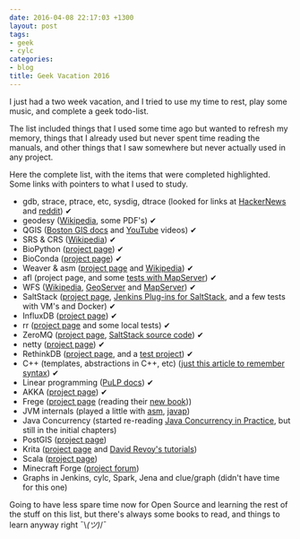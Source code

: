 ```yaml
---
date: 2016-04-08 22:17:03 +1300
layout: post
tags:
- geek
- cylc
categories:
- blog
title: Geek Vacation 2016
---
```


I just had a two week vacation, and I tried to use my time to rest, play some music, and
complete a geek todo-list. 

The list included things that I used some time ago but wanted to
refresh my memory, things that I already used but never spent time reading the manuals, and
other things that I saw somewhere but never actually used in any project.

Here the complete list, with the items that were completed highlighted. Some links with
pointers to what I used to study.

* gdb, strace, ptrace, etc, sysdig, dtrace (looked for links at [HackerNews](https://news.ycombinator.com/) and [reddit](https://www.reddit.com/)) ✔
* geodesy ([Wikipedia](https://en.wikipedia.org/wiki/Geodesy), some PDF's) ✔
* QGIS ([Boston GIS docs](http://www.bostongis.com/?content_name=qgis) and [YouTube](http://youtube.com) videos) ✔
* SRS & CRS ([Wikipedia](https://en.wikipedia.org/wiki/Spatial_reference_system)) ✔
* BioPython ([project page](http://biopython.org/)) ✔
* BioConda ([project page](https://bioconda.github.io/)) ✔
* Weaver & asm ([project page](https://commons.apache.org/proper/commons-weaver/) and [Wikipedia](https://en.wikipedia.org/wiki/ObjectWeb_ASM)) ✔
* afl (project page, and some [tests with MapServer](http://kinoshita.eti.br/2016/02/27/learning-afl-and-testing-mapserver.html)) ✔
* WFS ([Wikipedia](https://en.wikipedia.org/wiki/Web_Feature_Service), [GeoServer](http://docs.geoserver.org/latest/en/user/services/wfs/reference.html) and [MapServer](http://mapserver.org/ogc/wfs_server.html)) ✔
* SaltStack ([project page](http://saltstack.com/), [Jenkins Plug-ins for SaltStack](https://wiki.jenkins-ci.org/display/JENKINS/saltstack-plugin), and a few tests with VM's and Docker) ✔
* InfluxDB ([project page](https://influxdata.com/)) ✔
* rr ([project page](http://rr-project.org/) and some local tests) ✔
* ZeroMQ ([project page](http://zeromq.org/), [SaltStack source code](https://github.com/saltstack/salt/blob/90b0a42a21dc11ca118ffbb679e0871f234c17bc/salt/transport/zeromq.py)) ✔
* netty ([project page](http://netty.io/)) ✔
* RethinkDB ([project page](https://rethinkdb.com/), and a [test project](https://github.com/kinow/jira-rethinkdb)) ✔
* C++ (templates, abstractions in C++, etc) ([just this article to remember syntax](http://www.codeproject.com/Articles/257589/An-Idiots-Guide-to-Cplusplus-Templates-Part)) ✔
* Linear programming ([PuLP docs](http://benalexkeen.com/linear-programming-with-python-and-pulp/)) ✔
* AKKA ([project page](http://akka.io/)) ✔
* Frege ([project page](https://github.com/Frege/frege) (reading their [new book](https://www.gitbook.com/book/dierk/fregegoodness/details)))
* JVM internals (played a little with [asm](http://asm.ow2.org/), [javap](http://docs.oracle.com/javase/7/docs/technotes/tools/windows/javap.html))
* Java Concurrency (started re-reading [Java Concurrency in Practice](http://jcip.net/), but still in the initial chapters)
* PostGIS ([project page](postgis.net/))
* Krita ([project page](https://krita.org/) and [David Revoy's tutorials](http://www.davidrevoy.com/article193/guide-building-krita-on-linux-for-cats))
* Scala ([project page](http://www.scala-lang.org/))
* Minecraft Forge ([project forum](http://www.minecraftforge.net/forum/))
* Graphs in Jenkins, cylc, Spark, Jena and clue/graph (didn't have time for this one)

Going to have less spare time now for Open Source and learning the rest of the stuff on this list,
but there's always some books to read, and things to learn anyway right ¯\\_(ツ)_/¯
